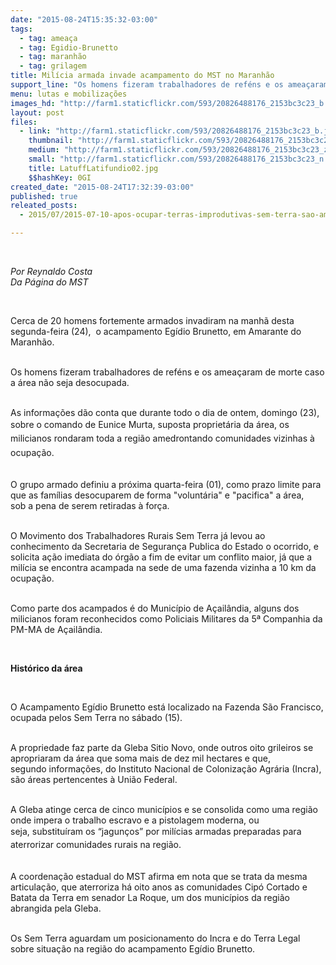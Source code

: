```yaml
---
date: "2015-08-24T15:35:32-03:00"
tags:
  - tag: ameaça
  - tag: Egidio-Brunetto
  - tag: maranhão
  - tag: grilagem
title: Milícia armada invade acampamento do MST no Maranhão
support_line: "Os homens fizeram trabalhadores de reféns e os ameaçaram de morte caso a área não seja desocupada. "
menu: lutas e mobilizações
images_hd: "http://farm1.staticflickr.com/593/20826488176_2153bc3c23_b.jpg"
layout: post
files:
  - link: "http://farm1.staticflickr.com/593/20826488176_2153bc3c23_b.jpg"
    thumbnail: "http://farm1.staticflickr.com/593/20826488176_2153bc3c23_t.jpg"
    medium: "http://farm1.staticflickr.com/593/20826488176_2153bc3c23_z.jpg"
    small: "http://farm1.staticflickr.com/593/20826488176_2153bc3c23_n.jpg"
    title: LatuffLatifundio02.jpg
    $$hashKey: 0GI
created_date: "2015-08-24T17:32:39-03:00"
published: true
releated_posts:
  - 2015/07/2015-07-10-apos-ocupar-terras-improdutivas-sem-terra-sao-ameacados-em-mg.md

---
```

<p>&nbsp;</p>

<p><em>Por Reynaldo Costa<br />
Da P&aacute;gina do MST</em></p>

<div>&nbsp;</div>

<p>Cerca de 20 homens fortemente armados&nbsp;invadiram na manh&atilde;&nbsp;desta segunda-feira&nbsp;(24),&nbsp;&nbsp;o acampamento Eg&iacute;dio Brunetto, em Amarante do Maranh&atilde;o.&nbsp;</p>

<p><br />
Os homens fizeram trabalhadores de ref&eacute;ns e&nbsp;os amea&ccedil;aram de morte caso a &aacute;rea n&atilde;o seja desocupada.</p>

<p><br />
As informa&ccedil;&otilde;es d&atilde;o conta que durante todo o dia de ontem, domingo (23), sobre o comando de&nbsp;<span style="line-height: 1.6;">Eunice Murta, suposta propriet&aacute;ria da &aacute;rea, os milicianos rondaram toda a regi&atilde;o amedrontando comunidades vizinhas &agrave; ocupa&ccedil;&atilde;o.</span></p>

<p><br />
O grupo armado definiu a pr&oacute;xima quarta-feira (01),&nbsp;como prazo limite para que as fam&iacute;lias desocuparem de forma &quot;volunt&aacute;ria&quot; e &quot;pacifica&quot; a &aacute;rea, sob&nbsp;a pena de serem retiradas &agrave; for&ccedil;a.</p>

<p><br />
O Movimento dos Trabalhadores Rurais Sem Terra j&aacute; levou ao conhecimento da Secretaria de Seguran&ccedil;a Publica do Estado o ocorrido, e solicita a&ccedil;&atilde;o imediata do &oacute;rg&atilde;o a fim de evitar um conflito maior, j&aacute; que a mil&iacute;cia se encontra acampada na sede de uma fazenda vizinha a 10&nbsp;km da ocupa&ccedil;&atilde;o.</p>

<p><br />
Como parte dos acampados &eacute; do Munic&iacute;pio de A&ccedil;ail&acirc;ndia, alguns dos milicianos foram reconhecidos como Policiais Militares da 5&ordf; Companhia da PM-MA de A&ccedil;ail&acirc;ndia.</p>

<p>&nbsp;</p>

<p><strong>Hist&oacute;rico da &aacute;rea&nbsp;</strong></p>

<p>&nbsp;</p>

<p>O Acampamento Eg&iacute;dio Brunetto est&aacute; localizado na&nbsp;Fazenda S&atilde;o Francisco, ocupada pelos Sem Terra&nbsp;no s&aacute;bado (15).</p>

<p><br />
A propriedade faz parte da Gleba Sitio Novo, onde outros oito grileiros se apropriaram&nbsp;da &aacute;rea que soma mais de dez&nbsp;mil hectares e que, segundo&nbsp;informa&ccedil;&otilde;es,&nbsp;do Instituto&nbsp;Nacional de Coloniza&ccedil;&atilde;o Agr&aacute;ria (Incra), s&atilde;o &aacute;reas pertencentes &agrave;&nbsp;Uni&atilde;o Federal.</p>

<p><br />
A Gleba atinge cerca de cinco munic&iacute;pios&nbsp;e se consolida como uma regi&atilde;o onde impera o trabalho escravo e a pistolagem moderna, ou seja,&nbsp;<span style="line-height: 20.7999992370605px;">substitu&iacute;ram os &ldquo;jagun&ccedil;os&rdquo; por mil&iacute;cias armadas preparadas para aterrorizar comunidades rurais na regi&atilde;o.</span>&nbsp;</p>

<p><br />
A coordena&ccedil;&atilde;o estadual do MST afirma em nota que se trata da mesma articula&ccedil;&atilde;o, que aterroriza h&aacute; oito anos as comunidades Cip&oacute; Cortado e Batata da Terra em senador La Roque, um dos munic&iacute;pios da regi&atilde;o abrangida pela Gleba.</p>

<p><br />
Os Sem Terra aguardam um&nbsp;posicionamento do Incra&nbsp;e do Terra Legal sobre situa&ccedil;&atilde;o na regi&atilde;o do acampamento Eg&iacute;dio Brunetto.</p>
